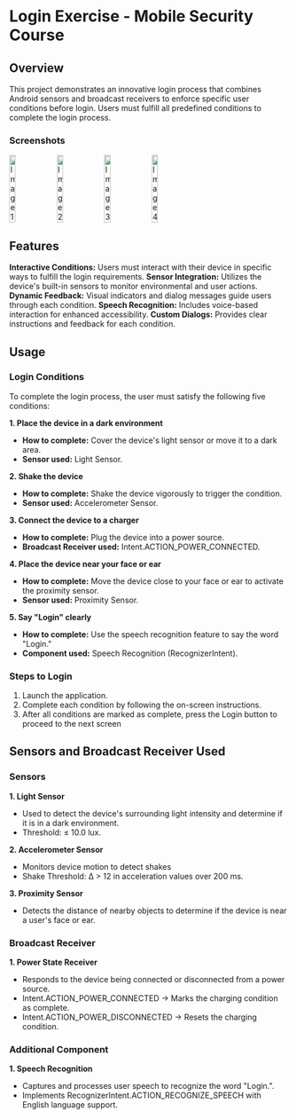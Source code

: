# Login Exercise - Mobile Security Course
## Overview
This project demonstrates an innovative login process that combines Android sensors and broadcast receivers to enforce specific user conditions before login. Users must fulfill all predefined conditions to complete the login process.

### Screenshots
<div style="display: flex; gap: 10px;">
  <img src="https://github.com/user-attachments/assets/1960a03a-839f-4b6d-8f5b-4e7c2baa8287" alt="Image 1" style="width: 15%; height: 15%;">
  <img src="https://github.com/user-attachments/assets/918a8871-a1b1-442d-a7ab-cf3d54b38c7a" alt="Image 2" style="width: 15%; height: 15%;">
  <img src="https://github.com/user-attachments/assets/5cba85fe-7006-4267-9575-d81d403fa244" alt="Image 3" style="width: 15%; height: 15%;">
  <img src="https://github.com/user-attachments/assets/5dbfe6eb-cbad-47bc-9be4-b256af0f78d1" alt="Image 4" style="width: 15%; height: 15%;">
</div>

## Features
**Interactive Conditions:** Users must interact with their device in specific ways to fulfill the login requirements.
**Sensor Integration:** Utilizes the device's built-in sensors to monitor environmental and user actions.
**Dynamic Feedback:** Visual indicators and dialog messages guide users through each condition.
**Speech Recognition:** Includes voice-based interaction for enhanced accessibility.
**Custom Dialogs:** Provides clear instructions and feedback for each condition.

## Usage
### Login Conditions
To complete the login process, the user must satisfy the following five conditions:

**1. Place the device in a dark environment**
  * **How to complete:** Cover the device's light sensor or move it to a dark area.
  * **Sensor used:** Light Sensor.

**2. Shake the device**
  * **How to complete:** Shake the device vigorously to trigger the condition.
  * **Sensor used:** Accelerometer Sensor.

**3. Connect the device to a charger**
  * **How to complete:** Plug the device into a power source.
  * **Broadcast Receiver used:** Intent.ACTION_POWER_CONNECTED.

**4. Place the device near your face or ear**
  * **How to complete:** Move the device close to your face or ear to activate the proximity sensor.
  * **Sensor used:** Proximity Sensor.

**5. Say "Login" clearly**
  * **How to complete:** Use the speech recognition feature to say the word "Login."
  * **Component used:** Speech Recognition (RecognizerIntent).

### Steps to Login
1. Launch the application.
2. Complete each condition by following the on-screen instructions.
3. After all conditions are marked as complete, press the Login button to proceed to the next screen

## Sensors and Broadcast Receiver Used
### Sensors
**1. Light Sensor**
  * Used to detect the device's surrounding light intensity and determine if it is in a dark environment.
  * Threshold: ≤ 10.0 lux.

**2. Accelerometer Sensor**
  * Monitors device motion to detect shakes
  * Shake Threshold: Δ > 12 in acceleration values over 200 ms.

**3. Proximity Sensor**
  * Detects the distance of nearby objects to determine if the device is near a user's face or ear.
### Broadcast Receiver
**1. Power State Receiver**
  * Responds to the device being connected or disconnected from a power source.
  * Intent.ACTION_POWER_CONNECTED → Marks the charging condition as complete.
  * Intent.ACTION_POWER_DISCONNECTED → Resets the charging condition.
### Additional Component
**1. Speech Recognition**
  * Captures and processes user speech to recognize the word "Login.".
  * Implements RecognizerIntent.ACTION_RECOGNIZE_SPEECH with English language support.

